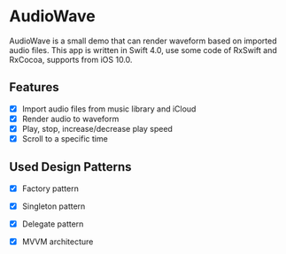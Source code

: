 # AudioWave
AudioWave is a small demo that can render waveform based on imported audio files. This app is written in Swift 4.0, use some code of RxSwift and RxCocoa, supports from iOS 10.0.

## Features

- [x] Import audio files from music library and iCloud
- [x] Render audio to waveform
- [x] Play, stop, increase/decrease play speed
- [x] Scroll to a specific time

## Used Design Patterns

- [x] Factory pattern
- [x] Singleton pattern
- [x] Delegate pattern
- [x] MVVM architecture



